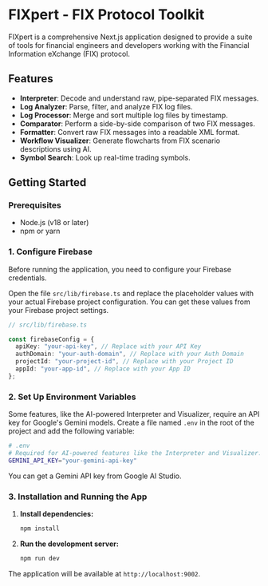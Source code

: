 # FIXpert - FIX Protocol Toolkit

FIXpert is a comprehensive Next.js application designed to provide a suite of tools for financial engineers and developers working with the Financial Information eXchange (FIX) protocol.

## Features

- **Interpreter**: Decode and understand raw, pipe-separated FIX messages.
- **Log Analyzer**: Parse, filter, and analyze FIX log files.
- **Log Processor**: Merge and sort multiple log files by timestamp.
- **Comparator**: Perform a side-by-side comparison of two FIX messages.
- **Formatter**: Convert raw FIX messages into a readable XML format.
- **Workflow Visualizer**: Generate flowcharts from FIX scenario descriptions using AI.
- **Symbol Search**: Look up real-time trading symbols.

## Getting Started

### Prerequisites

- Node.js (v18 or later)
- npm or yarn

### 1. Configure Firebase

Before running the application, you need to configure your Firebase credentials.

Open the file `src/lib/firebase.ts` and replace the placeholder values with your actual Firebase project configuration. You can get these values from your Firebase project settings.

```typescript
// src/lib/firebase.ts

const firebaseConfig = {
  apiKey: "your-api-key", // Replace with your API Key
  authDomain: "your-auth-domain", // Replace with your Auth Domain
  projectId: "your-project-id", // Replace with your Project ID
  appId: "your-app-id", // Replace with your App ID
};
```

### 2. Set Up Environment Variables

Some features, like the AI-powered Interpreter and Visualizer, require an API key for Google's Gemini models. Create a file named `.env` in the root of the project and add the following variable:

```bash
# .env
# Required for AI-powered features like the Interpreter and Visualizer.
GEMINI_API_KEY="your-gemini-api-key"
```

You can get a Gemini API key from Google AI Studio.

### 3. Installation and Running the App

1.  **Install dependencies:**
    ```bash
    npm install
    ```

2.  **Run the development server:**
    ```bash
    npm run dev
    ```

The application will be available at `http://localhost:9002`.
